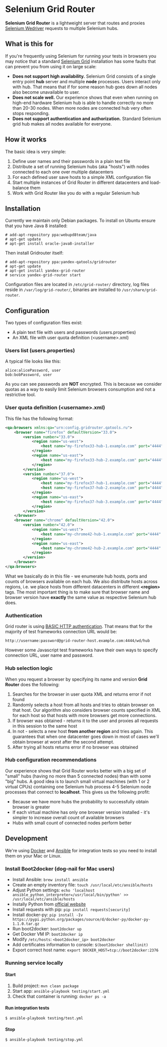 # Selenium Grid Router

**Selenium Grid Router** is a lightweight server that routes and proxies [Selenium Wedriver](http://www.seleniumhq.org/projects/webdriver/) requests to multiple Selenium hubs.

## What is this for
If you're frequently using Selenium for running your tests in browsers you may notice that a standard [Selenium Grid](https://github.com/SeleniumHQ/selenium/wiki/Grid2) installation has some faults that can prevent you from using it on large scale:
* **Does not support high availability.** Selenium Grid consists of a single entry point **hub** server and multiple **node** processes. Users interact only with hub. That means that if for some reason hub goes down all nodes also become unavailable to user.
* **Does not scale well.** Our experience shows that even when running on high-end hardware Selenium hub is able to handle correctly no more than 20-30 nodes. When more nodes are connected hub very often stops responding.
* **Does not support authentication and authorization.** Standard Selenium grid hub makes all nodes available for everyone.

## How it works
The basic idea is very simple:

1. Define user names and their passwords in a plain text file
2. Distribute a set of running Selenium hubs (aka "hosts") with nodes connected to each one over multiple datacenters
3. For each defined user save hosts to a simple XML configuration file
4. Start multiple instances of Grid Router in different datacenters and load-balance them
5. Work with Grid Router like you do with a regular Selenium hub

## Installation

Currently we maintain only Debian packages. To install on Ubuntu ensure that you have Java 8 installed:
```
# add-apt-repository ppa:webupd8team/java
# apt-get update
# apt-get install oracle-java8-installer
```
Then install Gridrouter itself:
```
# add-apt-repository ppa:yandex-qatools/gridrouter
# apt-get update
# apt-get install yandex-grid-router
# service yandex-grid-router start
```
Configuration files are located in `/etc/grid-router/` directory, log files reside in `/var/log/grid-router/`, binaries are installed to `/usr/share/grid-router`.

## Configuration
Two types of configuration files exist:
* A plain text file with users and passwords (users.properties)
* An XML file with user quota definition (&lt;username&gt;.xml)

### Users list (users.properties)
A typical file looks like this:
```
alice:alicePassword, user
bob:bobPassword, user
```
As you can see passwords are **NOT** encrypted. This is because we consider quotas as a way to easily limit Selenium browsers consumption and not a restrictive tool.

### User quota definition (&lt;username&gt;.xml)
This file has the following format:
```xml
<qa:browsers xmlns:qa="urn:config.gridrouter.qatools.ru">
    <browser name="firefox" defaultVersion="33.0">
        <version number="33.0">
            <region name="us-west">
                <host name="my-firefox33-hub-1.example.com" port="4444" count="5"/>
            </region>
            <region name="us-east">
                <host name="my-firefox33-hub-2.example.com" port="4444" count="5"/>
            </region>
        </version>
        <version number="37.0">
            <region name="us-west">
                <host name="my-firefox37-hub-1.example.com" port="4444" count="3"/>
                <host name="my-firefox37-hub-2.example.com" port="4444" count="4"/>
            </region>
            <region name="us-east">
                <host name="my-firefox37-hub-3.example.com" port="4444" count="2"/>
            </region>
        </version>
    </browser>
    <browser name="chrome" defaultVersion="42.0">
        <version number="42.0">
            <region name="us-west">
                <host name="my-chrome42-hub-1.example.com" port="4444" count="10"/>
            </region>
            <region name="us-east">
                <host name="my-chrome42-hub-2.example.com" port="4444" count="10"/>
            </region>
        </version>
    </browser>
</qa:browsers>
```
What we basically do in this file - we enumerate hub hosts, ports and counts of browsers available on each hub. We also distribute hosts across regions, i.e. we place hosts from different datacenters in different **&lt;region&gt;** tags. The most important thing is to make sure that browser name and browser version have **exactly** the same value as respective Selenium hub does.

### Authentication
Grid router is using [BASIC HTTP authentication](https://en.wikipedia.org/wiki/Basic_access_authentication). That means that for the majority of test frameworks connection URL would be:
```
http://username:password@grid-router-host.example.com:4444/wd/hub
```
However some Javascript test frameworks have their own ways to specify connection URL, user name and password.

### Hub selection logic
When you request a browser by specifying its name and version **Grid Router** does the following:

1. Searches for the browser in user quota XML and returns error if not found
2. Randomly selects a host from all hosts and tries to obtain browser on that host. Our algorithm also considers browser counts specified in XML for each host so that hosts with more browsers get more connections.
3. If browser was obtained - returns it to the user and proxies all requests in this session to the same host
4. In not - selects a new host **from another region** and tries again. This guarantees that when one datacenter goes down in most of cases we'll obtain browser at worst after the second attempt.
5. After trying all hosts returns error if no browser was obtained

### Hub configuration recommendations
Our experience shows that Grid Router works better with a big set of "small" hubs (having no more than 5 connected nodes) than with some "big" hubs. A good idea is to launch small virtual machines (with 1 or 2 virtual CPUs) containing one Selenium hub process 4-5 Selenium node processes that connect to **localhost**. This gives us the following profit:
* Because we have more hubs the probability to successfully obtain browser is greater
* If each virtual machine has only one browser version installed - it's simpler to increase overall count of available browsers
* Hubs with small count of connected nodes perform better

## Development
We're using [Docker](https://www.docker.com/) and [Ansible](http://www.ansible.com/) for integration tests so you need to install them on your Mac or Linux.

### Install Boot2docker (dog-nail for Mac users)

* Install Ansible: `brew install ansible`
* Create an empty inventory file: `touch /usr/local/etc/ansible/hosts`
* Adjust Python settings: `echo 'localhost ansible_python_interpreter=/usr/local/bin/python' >>  /usr/local/etc/ansible/hosts`
* Instally Python from [official website](https://www.python.org/ftp/python/2.7.10/python-2.7.10-macosx10.6.pkg)
* Install requests with pip: `pip install requests[security]`
* Install docker-py: `pip install -Iv https://pypi.python.org/packages/source/d/docker-py/docker-py-1.1.0.tar.gz`
* Run boot2docker: `boot2docker up`
* Get Docker VM IP: `boot2docker ip`
* Modify `/etc/hosts`: `<boot2docker_ip> boot2docker`
* Add certificates information to console: `$(boot2docker shellinit)`
* Export correct host name: `export DOCKER_HOST=tcp://boot2docker:2376`

### Running service locally

#### Start

1. Build project: `mvn clean package`
2. Start app: `ansible-playbook testing/start.yml`
3. Check that container is running: `docker ps -a`

#### Run integration tests

```bash]
$ ansible-playbook testing/test.yml
```

#### Stop

```bash
$ ansible-playbook testing/stop.yml
```
